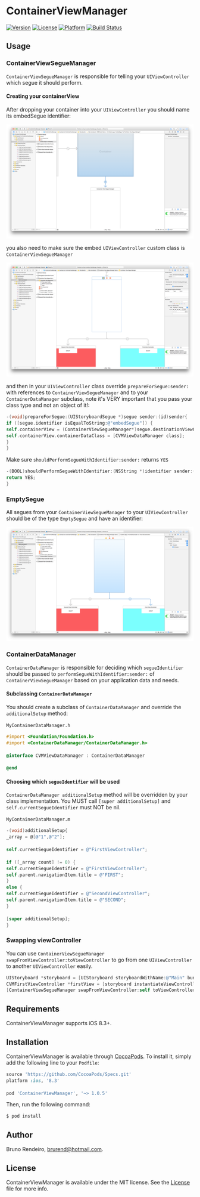 # ContainerViewManager

[![Version](https://img.shields.io/cocoapods/v/ContainerViewManager.svg?style=flat)](http://cocoapods.org/pods/ContainerViewManager)
[![License](https://img.shields.io/cocoapods/l/ContainerViewManager.svg?style=flat)](http://cocoapods.org/pods/ContainerViewManager)
[![Platform](https://img.shields.io/cocoapods/p/ContainerViewManager.svg?style=flat)](http://cocoapods.org/pods/ContainerViewManager)
[![Build Status](https://travis-ci.org/brurend/ContainerViewManager.svg?branch=master)](https://travis-ci.org/brurend/ContainerViewManager)

## Usage

### ContainerViewSegueManager

`ContainerViewSegueManager` is responsible for telling your `UIViewController` which segue it should perform.

#### Creating your containerView

After dropping your container into your `UIViewController` you should name its embedSegue identifier:

![Screenshots/EmbedSegueSS.png](Screenshots/EmbedSegueSS.png)

you also need to make sure the embed `UIViewController` custom class is `ContainerViewSegueManager`

![Screenshots/ContainerViewSegueManagerSS.png](Screenshots/ContainerViewSegueManagerSS.png)

and then in your `UIViewController` class override `prepareForSegue:sender:` with references to `ContainerViewSegueManager` and to your `ContainerDataManager` subclass, 
note it's VERY important that you pass your class type and not an object of it!:

```objective-c
-(void)prepareForSegue:(UIStoryboardSegue *)segue sender:(id)sender{
if ([segue.identifier isEqualToString:@"embedSegue"]) {
self.containerView = (ContainerViewSegueManager*)segue.destinationViewController;
self.containerView.containerDataClass = [CVMViewDataManager class];
}
}
```

Make sure `shouldPerformSegueWithIdentifier:sender:` returns `YES`

```objective-c
-(BOOL)shouldPerformSegueWithIdentifier:(NSString *)identifier sender:(id)sender{
return YES;
}
```

### EmptySegue

All segues from your `ContainerViewSegueManager` to your `UIViewController` should be of the type `EmptySegue` and have an identifier:

![Screenshots/EmptySegueSS.png](Screenshots/EmptySegueSS.png)

### ContainerDataManager

`ContainerDataManager` is responsible for deciding which `segueIdentifier` should be passed to `performSegueWithIdentifier:sender:` of `ContainerViewSegueManager` based on your application data and needs.

#### Subclassing `ContainerDataManager`

You should create a subclass of `ContainerDataManager` and override the `additionalSetup` method:

`MyContainerDataManager.h`
```objective-c
#import <Foundation/Foundation.h>
#import <ContainerDataManager/ContainerDataManager.h>

@interface CVMViewDataManager : ContainerDataManager

@end
```

#### Choosing which `segueIdentifier` will be used

`ContainerDataManager additionalSetup` method will be overridden by your class implementation. You MUST call `[super additionalSetup]` and `self.currentSegueIdentifier` must NOT be nil.

`MyContainerDataManager.m`
```objective-c
-(void)additionalSetup{
_array = @[@"1",@"2"];

self.currentSegueIdentifier = @"FirstViewController";

if ([_array count] != 0) {
self.currentSegueIdentifier = @"FirstViewController";
self.parent.navigationItem.title = @"FIRST";
}
else {
self.currentSegueIdentifier = @"SecondViewController";
self.parent.navigationItem.title = @"SECOND";
}

[super additionalSetup];
}
```

### Swapping viewController

You can use `ContainerViewSegueManager swapFromViewController:toViewController` to go from one `UIViewController` to another `UIViewController` easily.

```objective-c
UIStoryboard *storyboard = [UIStoryboard storyboardWithName:@"Main" bundle:nil];
CVMFirstViewController *firstView = [storyboard instantiateViewControllerWithIdentifier:@"CVMFirstViewController"];
[ContainerViewSegueManager swapFromViewController:self toViewController:firstView];
```

## Requirements

ContainerViewManager supports iOS 8.3+.

## Installation

ContainerViewManager is available through [CocoaPods](http://cocoapods.org). To install
it, simply add the following line to your `Podfile`:

```ruby
source 'https://github.com/CocoaPods/Specs.git'
platform :ios, '8.3'

pod 'ContainerViewManager', '~> 1.0.5'
```

Then, run the following command:

```bash
$ pod install
```

## Author

Bruno Rendeiro, brurend@hotmail.com.

## License

ContainerViewManager is available under the MIT license. See the [License](https://github.com/brurend/ContainerViewManager/blob/master/LICENSE.md) file for more info.
